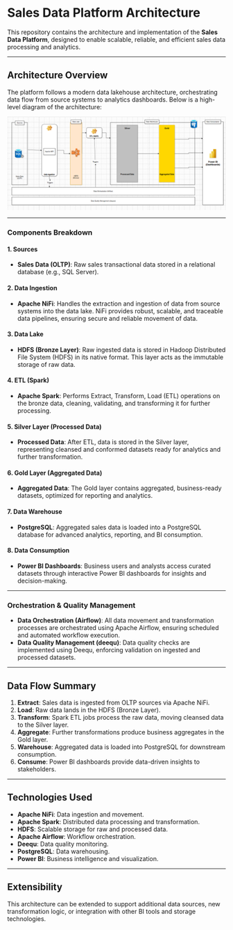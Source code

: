 # Sales Data Platform Architecture

This repository contains the architecture and implementation of the **Sales Data Platform**, designed to enable scalable, reliable, and efficient sales data processing and analytics.

---

## Architecture Overview

The platform follows a modern data lakehouse architecture, orchestrating data flow from source systems to analytics dashboards. Below is a high-level diagram of the architecture:

![Data Architecture](<assets/Project's Data Architecture.png>) 

---

### Components Breakdown

#### 1. **Sources**
- **Sales Data (OLTP)**: Raw sales transactional data stored in a relational database (e.g., SQL Server).

#### 2. **Data Ingestion**
- **Apache NiFi**: Handles the extraction and ingestion of data from source systems into the data lake. NiFi provides robust, scalable, and traceable data pipelines, ensuring secure and reliable movement of data.

#### 3. **Data Lake**
- **HDFS (Bronze Layer)**: Raw ingested data is stored in Hadoop Distributed File System (HDFS) in its native format. This layer acts as the immutable storage of raw data.

#### 4. **ETL (Spark)**
- **Apache Spark**: Performs Extract, Transform, Load (ETL) operations on the bronze data, cleaning, validating, and transforming it for further processing.

#### 5. **Silver Layer (Processed Data)**
- **Processed Data**: After ETL, data is stored in the Silver layer, representing cleansed and conformed datasets ready for analytics and further transformation.

#### 6. **Gold Layer (Aggregated Data)**
- **Aggregated Data**: The Gold layer contains aggregated, business-ready datasets, optimized for reporting and analytics.

#### 7. **Data Warehouse**
- **PostgreSQL**: Aggregated sales data is loaded into a PostgreSQL database for advanced analytics, reporting, and BI consumption.

#### 8. **Data Consumption**
- **Power BI Dashboards**: Business users and analysts access curated datasets through interactive Power BI dashboards for insights and decision-making.

---

### Orchestration & Quality Management

- **Data Orchestration (Airflow)**: All data movement and transformation processes are orchestrated using Apache Airflow, ensuring scheduled and automated workflow execution.
- **Data Quality Management (deequ)**: Data quality checks are implemented using Deequ, enforcing validation on ingested and processed datasets.

---

## Data Flow Summary

1. **Extract**: Sales data is ingested from OLTP sources via Apache NiFi.
2. **Load**: Raw data lands in the HDFS (Bronze Layer).
3. **Transform**: Spark ETL jobs process the raw data, moving cleansed data to the Silver layer.
4. **Aggregate**: Further transformations produce business aggregates in the Gold layer.
5. **Warehouse**: Aggregated data is loaded into PostgreSQL for downstream consumption.
6. **Consume**: Power BI dashboards provide data-driven insights to stakeholders.

---

## Technologies Used

- **Apache NiFi**: Data ingestion and movement.
- **Apache Spark**: Distributed data processing and transformation.
- **HDFS**: Scalable storage for raw and processed data.
- **Apache Airflow**: Workflow orchestration.
- **Deequ**: Data quality monitoring.
- **PostgreSQL**: Data warehousing.
- **Power BI**: Business intelligence and visualization.

---

## Extensibility

This architecture can be extended to support additional data sources, new transformation logic, or integration with other BI tools and storage technologies.


